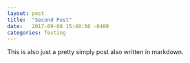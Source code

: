 ```yaml
---
layout: post
title:  "Second Post"
date:   2017-09-08 15:48:56 -0400
categories: Testing
---
```

This is also just a pretty simply post also written in markdown.
